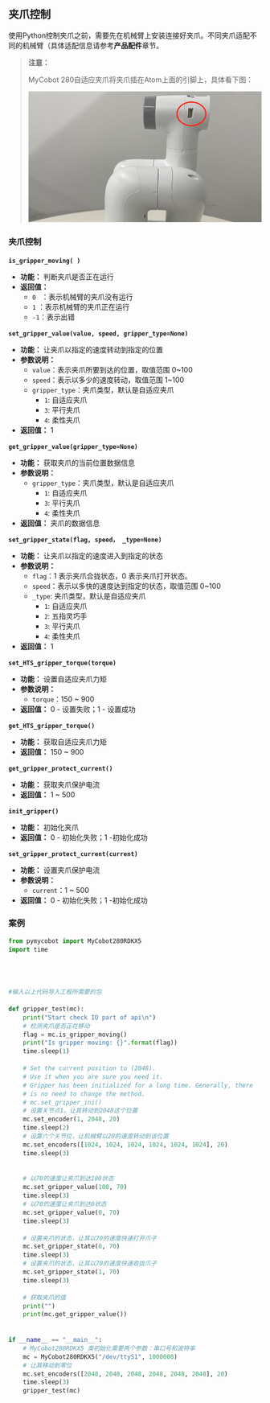 ## 夹爪控制

使用Python控制夹爪之前，需要先在机械臂上安装连接好夹爪。不同夹爪适配不同的机械臂（具体适配信息请参考**产品配件**章节。

> **注意：**
>
> MyCobot 280自适应夹爪将夹爪插在Atom上面的引脚上，具体看下图：
>
> <img src="../../../resource\3-FunctionsAndApplications\6.developmentGuide\python\Jaw/夹爪1.jpg" style="zoom: 67%;" />
>

### 夹爪控制

**`is_gripper_moving( )`**

- **功能：** 判断夹爪是否正在运行
- **返回值：**
  - `0 ` ：表示机械臂的夹爪没有运行
  - `1` ：表示机械臂的夹爪正在运行
  - `-1`：表示出错

**`set_gripper_value(value, speed, gripper_type=None)`**

- **功能：** 让夹爪以指定的速度转动到指定的位置
- **参数说明：**
  - `value`：表示夹爪所要到达的位置，取值范围 0~100
  - `speed`：表示以多少的速度转动，取值范围 1~100
  - `gripper_type`：夹爪类型，默认是自适应夹爪
    - `1`: 自适应夹爪
    - `3`: 平行夹爪
    - `4`: 柔性夹爪
- **返回值：** 1

**`get_gripper_value(gripper_type=None)`**

- **功能：** 获取夹爪的当前位置数据信息
- **参数说明：**
  - `gripper_type`：夹爪类型，默认是自适应夹爪
    - `1`: 自适应夹爪
    - `3`: 平行夹爪
    - `4`: 柔性夹爪
- **返回值：** 夹爪的数据信息

**`set_gripper_state(flag, speed， _type=None)`**

- **功能：** 让夹爪以指定的速度进入到指定的状态
- **参数说明：**
  - `flag`：1 表示夹爪合拢状态，0 表示夹爪打开状态。
  - `speed`：表示以多快的速度达到指定的状态，取值范围 0~100
  - `_type`: 夹爪类型，默认是自适应夹爪
    - `1`: 自适应夹爪
    - `2`: 五指灵巧手
    - `3`: 平行夹爪
    - `4`: 柔性夹爪
- **返回值：** 1

**`set_HTS_gripper_torque(torque)`**

- **功能：** 设置自适应夹爪力矩
- **参数说明：**
  - `torque`：150 ~ 900
- **返回值：** 0 - 设置失败；1 - 设置成功

**`get_HTS_gripper_torque()`**

- **功能：** 获取自适应夹爪力矩
- **返回值：** 150 ~ 900

**`get_gripper_protect_current()`**

- **功能：** 获取夹爪保护电流
- **返回值：** 1 ~ 500

**`init_gripper()`**

- **功能：** 初始化夹爪
- **返回值：** 0 - 初始化失败；1 -初始化成功

**`set_gripper_protect_current(current)`**

- **功能：** 设置夹爪保护电流
- **参数说明：**
  - `current`：1 ~ 500
- **返回值：** 0 - 初始化失败；1 -初始化成功

### 案例

```python
from pymycobot import MyCobot280RDKX5
import time




#输入以上代码导入工程所需要的包

def gripper_test(mc):
    print("Start check IO part of api\n")
    # 检测夹爪是否正在移动
    flag = mc.is_gripper_moving()
    print("Is gripper moving: {}".format(flag))
    time.sleep(1)

    # Set the current position to (2048).
    # Use it when you are sure you need it.
    # Gripper has been initialized for a long time. Generally, there
    # is no need to change the method.
    # mc.set_gripper_ini()
    # 设置关节点1，让其转动到2048这个位置
    mc.set_encoder(1, 2048, 20)
    time.sleep(2)
    # 设置六个关节位，让机械臂以20的速度转动到该位置
    mc.set_encoders([1024, 1024, 1024, 1024, 1024, 1024], 20)
    time.sleep(3)
 

    # 以70的速度让夹爪到达100状态
    mc.set_gripper_value(100, 70)
    time.sleep(3)
    # 以70的速度让夹爪到达0状态
    mc.set_gripper_value(0, 70)
    time.sleep(3)

    # 设置夹爪的状态，让其以70的速度快速打开爪子
    mc.set_gripper_state(0, 70)
    time.sleep(3)
    # 设置夹爪的状态，让其以70的速度快速收拢爪子
    mc.set_gripper_state(1, 70)
    time.sleep(3)

    # 获取夹爪的值
    print("")
    print(mc.get_gripper_value())


if __name__ == "__main__":
    # MyCobot280RDKX5 类初始化需要两个参数：串口号和波特率
    mc = MyCobot280RDKX5("/dev/ttyS1", 1000000)
    # 让其移动到零位
    mc.set_encoders([2048, 2048, 2048, 2048, 2048, 2048], 20)
    time.sleep(3)
    gripper_test(mc)
```
